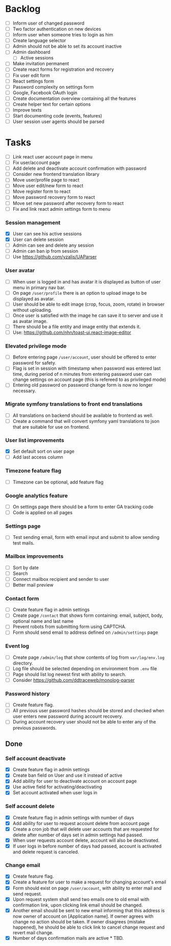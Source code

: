 # Backlog

* [ ] Inform user of changed password
* [ ] Two factor authentication on new devices
* [ ] Inform user when someone tries to login as him
* [ ] Create language selector
* [ ] Admin should not be able to set its account inactive
* [ ] Admin dashboard
  * [ ] Active sessions
* [ ] Make invitation permanent
* [ ] Create react forms for registration and recovery
* [ ] Fix user edit form
* [ ] React settings form
* [ ] Password complexity on settings form
* [ ] Google, Facebook OAuth login
* [ ] Create documentation overview containing all the features
* [ ] Create helper text for certain options
* [ ] Improve texts
* [ ] Start documenting code (events, features)
* [ ] User session user agents should be parsed

# Tasks
* [ ] Link react user account page in menu
* [ ] Fix user/account page
* [ ] Add delete and deactivate account confirmation with password
* [ ] Consider new frontend translation library
* [ ] Move user/profile page to react
* [ ] Move user edit/new form to react
* [ ] Move register form to react
* [ ] Move password recovery form to react
* [ ] Move set new password after recovery form to react
* [ ] Fix and link react admin settings form to menu

### Session management
* [x] User can see his active sessions
* [x] User can delete session
* [ ] Admin can see and delete any session
* [ ] Admin can ban ip from session
* [ ] Use https://github.com/yzalis/UAParser

### User avatar
* [ ] When user is logged in and has avatar it is displayed as button of user menu
  in primary nav bar.
* [ ] On page `/user/profile` there is an option to upload image to be displayed as
  avatar.
* [ ] User should be able to edit image (crop, focus, zoom, rotate) in browser
  without uploading.
* [ ] Once user is satisfied with the image he can save it to server and use it
  as avatar image.
* [ ] There should be a file entity and image entity that extends it.
* [ ] Use: https://github.com/nhn/toast-ui.react-image-editor

### Elevated privilege mode
* [ ] Before entering page `/user/account`, user should be offered to enter password
  for safety.
* [ ] Flag is set in session with timestamp when password was entered last time,
  during period of n minutes from entering password user can change settings on
  account page (this is refereed to as privileged mode)
* [ ] Entering old password on password change form is now no longer necessary.

### Migrate symfony translations to front end translations
* [ ] All translations on backend should be available to frontend as well.
* [ ] Create a command that will convert symfony yaml translations to json that
  are suitable for use on frontend.

### User list improvements
* [x] Set default sort on user page
* [ ] Add last access column

### Timezone feature flag
* [ ] Timezone can be optional, add feature flag

### Google analytics feature
* [ ] On settings page there should be a form to enter GA tracking code
* [ ] Code is applied on all pages

### Settings page
* [ ] Test sending email, form with email input and submit to allow sending test
  mails.

### Mailbox improvements
* [ ] Sort by date
* [ ] Search
* [ ] Connect mailbox recipient and sender to user
* [ ] Better mail preview

### Contact form
* [ ] Create feature flag in admin settings
* [ ] Create page `/contact` that shows form containing:
  email, subject, body, optional name and last name
* [ ] Prevent robots from submitting form using CAPTCHA.
* [ ] Form should send email to address defined on `/admin/settings`
  page

### Event log
* [ ] Create page `/admin/log` that show contents of log from
  `var/log/env.log` directory.
* [ ] Log file should be selected depending on environment from
  `.env` file
* [ ] Page should list log newest first with ability to search.
* [ ] Consider https://github.com/ddtraceweb/monolog-parser

### Password history
* [ ] Create feature flag.
* [ ] All previous user password hashes should be stored and checked when user
  enters new password during account recovery.
* [ ] During account recovery user should not be able to enter any of the previous
  passwords.

## Done

### Self account deactivate
* [x] Create feature flag in admin settings
* [x] Create ban field on User and use it instead of active
* [x] Add ability for user to deactivate account on account page
* [x] Use active field for activating/deactivating
* [x] Set account activated when user logs in

### Self account delete
* [x] Create feature flag in admin settings with number of days
* [x] Add ability for user to request account delete from account page
* [x] Create a cron job that will delete user accounts that are requested
  for delete after number of days set in admin settings had passed.
* [x] When user requests account delete, account will also be deactivated.
* [x] If user logs in before number of days had passed, account is activated and
  delete request is canceled.

### Change email
* [x] Create feature flag.
* [x] Create a feature for user to make a request for changing account's email
* [x] Form should exist on page `/user/account`, with ability to enter mail and send
  request.
* [x] Upon request system shall send two emails one to old email with confirmation
  link, upon clicking link email should be changed.
* [x] Another email should be sent to new email informing that this address is now
  owner of account on [Application name]. If owner agrees with change no action
  should be taken. If owner disagrees (mistake happened), he should be able to
  click link to cancel change request and revert mail change.
* [x] Number of days confirmation mails are active * TBD.
